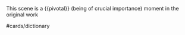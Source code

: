 

This scene is a {{pivotal}} (being of crucial importance) moment in the original work 

#cards/dictionary 

